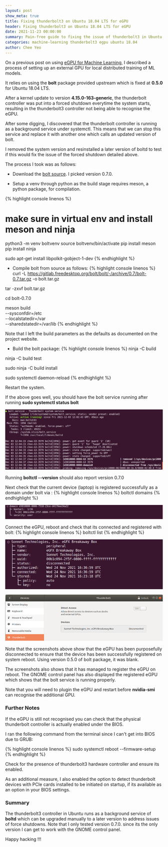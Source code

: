 ```yaml
---
layout: post
show_meta: true
title: Fixing thunderbolt3 on Ubuntu 18.04 LTS for eGPU
header: Fixing thunderbolt3 on Ubuntu 18.04 LTS for eGPU
date: 2021-11-23 00:00:00
summary: Pain-free guide to fixing the issue of thunderbolt3 in Ubuntu 18.04
categories: machine-learning thunderbolt3 egpu ubuntu 18.04
author: Chee Yeo
---
```


[eGPU for Machine Learning]: https://www.cheeyeo.dev/egpu/ubuntu/18.04/machine-learning/2020/03/13/multi-egpu-ubuntu/

[bolt source]: https://gitlab.freedesktop.org/bolt/bolt/-/releases

On a previous post on using [eGPU for Machine Learning], I described a process of setting up an external GPU for local distributed training of ML models.

It relies on using the **bolt** package provided upstream which is fixed at **0.5.0** for Ubuntu 18.04 LTS. 

After a kernel update to version **4.15.0-163-generic**, the thunderbolt controller was put into a forced shutdown everytime the system starts, resulting in the thunderbolt3 controller not being able to recognise the eGPU.

After some digging, I discovered that the thunderbolt controller is running as a background service under systemctl. This means that we can stop this service and replace it with another one which calls an updated version of bolt.

I removed the system version and resinstalled a later version of boltd to test if this would fix the issue of the forced shutdown detailed above.

The process I took was as follows:

* Download the [bolt source]. I picked version 0.7.0.

* Setup a venv through python as the build stage requires meson, a python package, for compilation.

{% highlight console linenos %}
# make sure in virtual env and install meson and ninja 
python3 -m venv boltvenv
source boltvenv/bin/activate
pip install meson
pip install ninja

sudo apt-get install libpolkit-gobject-1-dev
{% endhighlight %}

* Compile bolt from source as follows:
{% highlight console linenos %}
curl -L https://gitlab.freedesktop.org/bolt/bolt/-/archive/0.7/bolt-0.7.tar.gz -o bolt.tar.gz

tar -zxvf bolt.tar.gz

cd bolt-0.7.0

meson build \
      --sysconfdir=/etc \
      --localstatedir=/var \
      --sharedstatedir=/var/lib
{% endhighlight %}

Note that I left the build parameters as the defaults as documented on the project website.

* Build the bolt package:
{% highlight console linenos %}
ninja -C build

ninja -C build test

sudo ninja -C build install

sudo systemctl daemon-reload
{% endhighlight %}

Restart the system.

If the above goes well, you should have the bolt service running after running **sudo systemctl status bolt**

![Output of systemctl status for bolt](/assets/img/egpu/bolt_systemctl.png)

Running **boltctl --version** should also report version 0.7.0

Next check that the current device (laptop) is registered successfully as a domain under bolt via :
{% highlight console linenos %}
boltctl domains
{% endhighlight %}

![Output of boltctl domains](/assets/img/egpu/bolt_domains.png)


Connect the eGPU, reboot and check that its connected and registered with bolt:
{% highlight console linenos %}
boltctl list
{% endhighlight %}

![Output of boltctl list](/assets/img/egpu/bolt_list.png)

![GNOME Panel view of thunderbolt](/assets/img/egpu/gnome_panel.png)


Note that the screenshots above show that the eGPU has been purposefully disconnected to ensure that the device has been successfully registered on system reboot. Using version 0.5.0 of bolt package, it was blank.

The screenshots also shows that it has managed to register the eGPU on reboot. The GNOME control panel has also displayed the registered eGPU which shows that the bolt service is running properly.

Note that you will need to plugin the eGPU and restart before **nvidia-smi** can recognise the additional GPU.


### Further Notes

If the eGPU is still not recognised you can check that the physical thunderbolt controller is actually enabled under the BIOS.

I ran the following command from the terminal since I can't get into BIOS due to GRUB:

{% highlight console linenos %}
sudo systemctl reboot --firmware-setup
{% endhighlight %}

Check for the presence of thunderbolt3 hardware controller and ensure its enabled.

As an additional measure, I also enabled the option to detect thunderbolt devices with PCIe cards installed to be initiated on startup, if its available as an option in your BIOS settings.


### Summary

The thunderbolt3 controller in Ubuntu runs as a background service of **boltd** which can be upgraded manually to a later version to address issues of force shutdowns. Note that I only tested version 0.7.0. since its the only version I can get to work with the GNOME control panel.


Happy hacking !!!